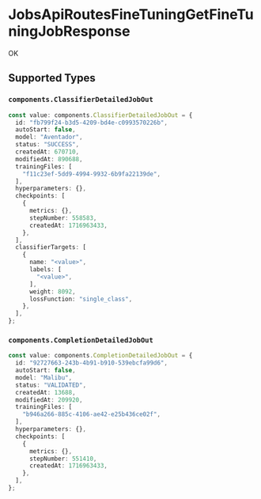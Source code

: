 # JobsApiRoutesFineTuningGetFineTuningJobResponse

OK


## Supported Types

### `components.ClassifierDetailedJobOut`

```typescript
const value: components.ClassifierDetailedJobOut = {
  id: "fb799f24-b3d5-4209-bd4e-c0993570226b",
  autoStart: false,
  model: "Aventador",
  status: "SUCCESS",
  createdAt: 670710,
  modifiedAt: 890688,
  trainingFiles: [
    "f11c23ef-5dd9-4994-9932-6b9fa22139de",
  ],
  hyperparameters: {},
  checkpoints: [
    {
      metrics: {},
      stepNumber: 558583,
      createdAt: 1716963433,
    },
  ],
  classifierTargets: [
    {
      name: "<value>",
      labels: [
        "<value>",
      ],
      weight: 8092,
      lossFunction: "single_class",
    },
  ],
};
```

### `components.CompletionDetailedJobOut`

```typescript
const value: components.CompletionDetailedJobOut = {
  id: "92727663-243b-4b91-b910-539ebcfa99d6",
  autoStart: false,
  model: "Malibu",
  status: "VALIDATED",
  createdAt: 13688,
  modifiedAt: 209920,
  trainingFiles: [
    "b946a266-885c-4106-ae42-e25b436ce02f",
  ],
  hyperparameters: {},
  checkpoints: [
    {
      metrics: {},
      stepNumber: 551410,
      createdAt: 1716963433,
    },
  ],
};
```

